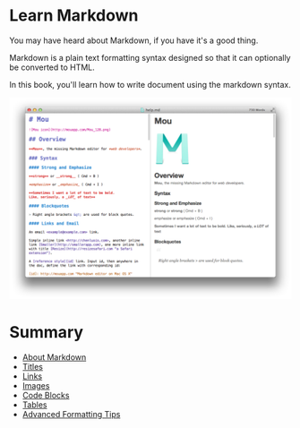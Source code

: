 # Learn Markdown

You may have heard about Markdown, if you have it's a good thing.

Markdown is a plain text formatting syntax designed so that it can optionally be converted to HTML.

In this book, you'll learn how to write document using the markdown syntax.

![Example of markdown with associated output document on the right](./assets/preview.png)

# Summary

- [About Markdown](about/README.md)
- [Titles](syntax/titles.md)
- [Links](syntax/links.md)
- [Images](syntax/images.md)
- [Code Blocks](syntax/code.md)
- [Tables](syntax/tables.md)
- [Advanced Formatting Tips](advanced/README.md)
